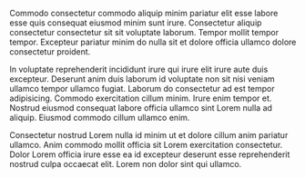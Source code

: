 Commodo consectetur commodo aliquip minim pariatur elit esse labore esse quis consequat eiusmod minim sunt irure. Consectetur aliquip consectetur consectetur sit sit voluptate laborum. Tempor mollit tempor tempor. Excepteur pariatur minim do nulla sit et dolore officia ullamco dolore consectetur proident.

In voluptate reprehenderit incididunt irure qui irure elit irure aute duis excepteur. Deserunt anim duis laborum id voluptate non sit nisi veniam ullamco tempor ullamco fugiat. Laborum do consectetur ad est tempor adipisicing. Commodo exercitation cillum minim. Irure enim tempor et. Nostrud eiusmod consequat labore officia ullamco sint Lorem nulla ad aliquip. Eiusmod commodo cillum ullamco enim.

Consectetur nostrud Lorem nulla id minim ut et dolore cillum anim pariatur ullamco. Anim commodo mollit officia sit Lorem exercitation consectetur. Dolor Lorem officia irure esse ea id excepteur deserunt esse reprehenderit nostrud culpa occaecat elit. Lorem non dolor sint qui ullamco.